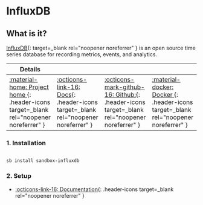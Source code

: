 # InfluxDB

## What is it?

[InfluxDB](https://www.influxdata.com/products/influxdb/){: target=_blank rel="noopener noreferrer" } is an open source time series database for recording metrics, events, and analytics.

| Details     |             |             |             |
|-------------|-------------|-------------|-------------|
| [:material-home: Project home ](https://www.influxdata.com/products/influxdb/){: .header-icons target=_blank rel="noopener noreferrer" } | [:octicons-link-16: Docs](https://docs.influxdata.com/influxdb/latest/){: .header-icons target=_blank rel="noopener noreferrer" } | [:octicons-mark-github-16: Github:](https://github.com/influxdata/influxdata-docker){: .header-icons target=_blank rel="noopener noreferrer" } | [:material-docker: Docker ](https://hub.docker.com/_/influxdb){: .header-icons target=_blank rel="noopener noreferrer" }|

### 1. Installation

``` shell

sb install sandbox-influxdb

```

### 2. Setup

- [:octicons-link-16: Documentation](https://docs.influxdata.com/influxdb/latest/){: .header-icons target=_blank rel="noopener noreferrer" }
